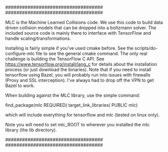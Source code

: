 ###################################
###################################

MLC is the Machine Learned Collisions code.
We use this code to build data driven collision models that can be dropped into a boltzmann solver.
The included source code is mainly there to interface with TensorFlow and handle scaling/transformations.

Installing is fairly simple if you've used cmake before.
See the scripts/do-configure-mlc file to see the general cmake command.
The only real challenge is building the TensorFlow C API. 
See https://www.tensorflow.org/install/lang_c for details about the installation process (or just download the binaries).
Note that if you need to install tensorflow using Bazel, you will probably run into issues with firewalls (Proxy and SSL interception).
I've always had to drop off the VPN to get Bazel to work.

When building against the MLC library, use the simple command:

find_package(mlc REQUIRED)
target_link_libraries(<target> PUBLIC mlc)

which will include everything for tensorflow and mlc (tested on linux only).

Note you will need to set mlc_ROOT to wherever you installed the mlc library (the lib directory).

###################################
###################################
